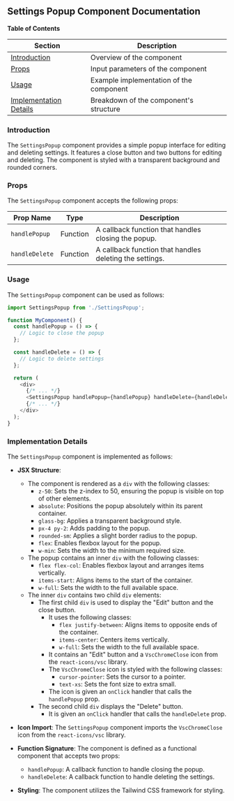 ## Settings Popup Component Documentation

**Table of Contents**

| Section | Description |
|---|---|
| [Introduction](#introduction) | Overview of the component |
| [Props](#props) | Input parameters of the component |
| [Usage](#usage) | Example implementation of the component |
| [Implementation Details](#implementation-details) | Breakdown of the component's structure |

### Introduction

The `SettingsPopup` component provides a simple popup interface for editing and deleting settings. It features a close button and two buttons for editing and deleting. The component is styled with a transparent background and rounded corners.

### Props

The `SettingsPopup` component accepts the following props:

| Prop Name | Type | Description |
|---|---|---|
| `handlePopup` | Function | A callback function that handles closing the popup.  |
| `handleDelete` | Function | A callback function that handles deleting the settings. |

### Usage

The `SettingsPopup` component can be used as follows:

```javascript
import SettingsPopup from './SettingsPopup';

function MyComponent() {
  const handlePopup = () => {
    // Logic to close the popup
  };

  const handleDelete = () => {
    // Logic to delete settings
  };

  return (
    <div>
      {/* ... */}
      <SettingsPopup handlePopup={handlePopup} handleDelete={handleDelete} />
      {/* ... */}
    </div>
  );
}
```

### Implementation Details

The `SettingsPopup` component is implemented as follows:

* **JSX Structure**:
    * The component is rendered as a `div` with the following classes:
        * `z-50`: Sets the z-index to 50, ensuring the popup is visible on top of other elements.
        * `absolute`: Positions the popup absolutely within its parent container.
        * `glass-bg`: Applies a transparent background style.
        * `px-4 py-2`: Adds padding to the popup.
        * `rounded-sm`: Applies a slight border radius to the popup.
        * `flex`: Enables flexbox layout for the popup.
        * `w-min`: Sets the width to the minimum required size.
    * The popup contains an inner `div` with the following classes:
        * `flex flex-col`: Enables flexbox layout and arranges items vertically.
        * `items-start`: Aligns items to the start of the container.
        * `w-full`: Sets the width to the full available space.
    * The inner `div` contains two child `div` elements:
        * The first child `div` is used to display the "Edit" button and the close button.
            * It uses the following classes:
                * `flex justify-between`: Aligns items to opposite ends of the container.
                * `items-center`: Centers items vertically.
                * `w-full`: Sets the width to the full available space.
            * It contains an "Edit" button and a `VscChromeClose` icon from the `react-icons/vsc` library.
            * The `VscChromeClose` icon is styled with the following classes:
                * `cursor-pointer`: Sets the cursor to a pointer.
                * `text-xs`: Sets the font size to extra small.
            * The icon is given an `onClick` handler that calls the `handlePopup` prop.
        * The second child `div` displays the "Delete" button.
            * It is given an `onClick` handler that calls the `handleDelete` prop.

* **Icon Import**: The `SettingsPopup` component imports the `VscChromeClose` icon from the `react-icons/vsc` library.

* **Function Signature**: The component is defined as a functional component that accepts two props:
    * `handlePopup`: A callback function to handle closing the popup.
    * `handleDelete`: A callback function to handle deleting the settings.

* **Styling**: The component utilizes the Tailwind CSS framework for styling.
